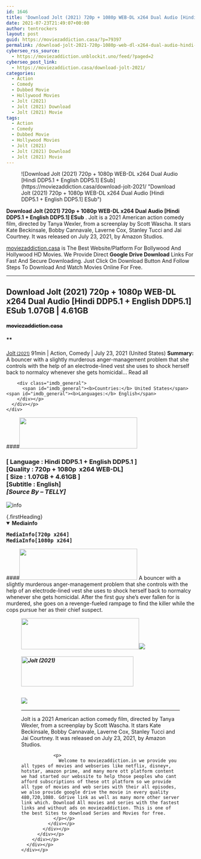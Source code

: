 ```yaml
---
id: 1646
title: 'Download Jolt (2021) 720p + 1080p WEB-DL x264 Dual Audio [Hindi DDP5.1 + English DDP5.1] ESub'
date: 2021-07-23T21:49:07+00:00
author: tentrockers
layout: post
guid: https://moviezaddiction.casa/?p=79397
permalink: /download-jolt-2021-720p-1080p-web-dl-x264-dual-audio-hindi-ddp5-1-english-ddp5-1-esub/
cyberseo_rss_source:
  - https://moviezaddiction.unblockit.uno/feed/?paged=2
cyberseo_post_link:
  - https://moviezaddiction.casa/download-jolt-2021/
categories:
  - Action
  - Comedy
  - Dubbed Movie
  - Hollywood Movies
  - Jolt (2021)
  - Jolt (2021) Download
  - Jolt (2021) Movie
tags:
  - Action
  - Comedy
  - Dubbed Movie
  - Hollywood Movies
  - Jolt (2021)
  - Jolt (2021) Download
  - Jolt (2021) Movie
---
```

<figure class="entry-thumbnail">![Download Jolt (2021) 720p + 1080p WEB-DL x264 Dual Audio [Hindi DDP5.1 + English DDP5.1] ESub](https://moviezaddiction.casa/download-jolt-2021/ "Download Jolt (2021) 720p + 1080p WEB-DL x264 Dual Audio [Hindi DDP5.1 + English DDP5.1] ESub") </figure> 

**Download Jolt (2021) 720p + 1080p WEB-DL x264 Dual Audio [Hindi DDP5.1 + English DDP5.1] ESub** . Jolt is a 2021 American action comedy film, directed by Tanya Wexler, from a screenplay by Scott Wascha. It stars Kate Beckinsale, Bobby Cannavale, Laverne Cox, Stanley Tucci and Jai Courtney. It was released on July 23, 2021, by Amazon Studios.<sup id="cite_ref-S3Premiere_5-0" class="reference"></sup>

[moviezaddiction.casa](https://moviezaddiction.casa) is The Best Website/Platform For Bollywood And Hollywood HD Movies. We Provide Direct **Google Drive Download** Links For Fast And Secure Downloading. Just Click On Download Button And Follow Steps To Download And Watch Movies Online For Free.

* * *

## <span>Download Jolt (2021) 720p + 1080p WEB-DL x264 Dual Audio [Hindi DDP5.1 + English DDP5.1] ESub 1.07GB | 4.61GB</span>

#### <span>~~moviezaddiction.casa~~</span>

#### **</p> 

<div class="imdb_container">
  <div>
    <div class="imdb_dark">
      <div class="imdb_right">
        <span id="movie_title"><a href="https://www.imdb.com/title/tt10228134" target="_blank" rel="noopener">Jolt<small> (2021)</small></a></span> <span id="genres">91min | Action, Comedy | July 23, 2021 (United States)</span> <span id="summary"><b>Summary: </b>A bouncer with a slightly murderous anger-management problem that she controls with the help of an electrode-lined vest she uses to shock herself back to normalcy whenever she gets homicidal&#8230; Read all</span> </p> 
        
        <div class="imdb_general">
          <span id="imdb_general"><b>Countries:</b> United States</span><span id="imdb_general"><b>Languages:</b> English</span>
        </div></p>
      </div></p>
    </div>
  </div>
</div>

</b></h4> 

####<img loading="lazy" class="aligncenter" src="https:///moviezaddiction.casa/wp-content/uploads/2018/02/Media-Info.png?zoom=0.8099999785423279&resize=315%2C83&ssl=1" srcset="https://moviezaddiction.casa//wp-content/uploads/2018/02/Media-Info.png?zoom=0.8999999761581421&resize=315%2C83&ssl=1" width="315" height="83" /> 

### <span><span><strong>[ Language : Hindi DDP5.1 + English DDP5.1</strong>&nbsp;]</span><br /><span>[Quality : 720p + 1080p&nbsp; x264 WEB-DL]</span><br /><span>[ Size : 1.07GB + 4.61GB ]</span><br /><span>[Subtitle : English]</span></span><span><em><br />[Source By – TELLY]<br /></em></span>  
<img src="https://i.imgur.com/AusysgD.png" alt="info" usemap="#workmap" /> </p> 

<map name="workmap">
  <area alt="imdb" coords="0,0,80,40" shape="rect" href="https://www.imdb.com/title/tt10228134/" target="_blank" />
  
  <area alt="youtube" coords="100,0,180,40" shape="rect" href="https://www.youtube.com/watch?v=N7O1FCsN4KA" target="_blank" />
</map> {.firstHeading}

<div class="container">
  <details open="open"> <summary><span><b class="impact">Mediainfo</b></span></summary> 
  
  <pre><span><strong><span class="bbc_color">MediaInfo[720p x264]
MediaInfo[1080p x264]
</span></strong></span></pre></details>
</div>

####<img loading="lazy" class="aligncenter" src="https://moviezaddiction.casa//wp-content/uploads/2018/02/Plot.jpeg?zoom=0.8099999785423279&resize=315%2C83&ssl=1" srcset="https://moviezaddiction.casa//wp-content/uploads/2018/02/Plot.jpeg?zoom=0.8999999761581421&resize=315%2C83&ssl=1" width="315" height="83" /> <span>A bouncer with a slightly murderous anger-management problem that she controls with the help of an electrode-lined vest she uses to shock herself back to normalcy whenever she gets homicidal. After the first guy she’s ever fallen for is murdered, she goes on a revenge-fueled rampage to find the killer while the cops pursue her as their chief suspect.</span>

<div class="wp-block-image">
  <figure class="aligncenter is-resized"><img loading="lazy" class="aligncenter" src="https://i1.wp.com/moviezaddiction.casa/wp-content/uploads/2018/02/Screenshots-Button.png?zoom=0.8099999785423279&resize=315%2C83&ssl=1" srcset="https://moviezaddiction.casa//wp-content/uploads/2018/02/Screenshots-Button.png?zoom=0.8999999761581421&resize=315%2C83&ssl=1" width="315" height="83" /><img class="aligncenter" src="https://1.bp.blogspot.com/-pvgQMMpHSdA/YPs2n1eCAYI/AAAAAAAAAcs/MYxxVnx9bs88uJEN9A-BstN-Nmc_yApFgCLcBGAsYHQ/s16000/Jolt%2B%25282021%2529%2B1080p%2BWEB-DL%2Bx264%2BDual%2BAudio%2B%255BHindi%2BDDP5.1%2B%252B%2BEnglish%2BDDP5.1%255D%2BESub%2B4.61GB%2B%255BWww.MoviezAddiction.Casa%255D.mkv.jpg" /> </p> 
  
  <h4 class="summary_text">
    <em><img loading="lazy" class="aligncenter" src="https://i2.wp.com/moviezaddiction.casa/wp-content/uploads/2018/02/Download-Button-1.png?zoom=0.8099999785423279&resize=300%2C80&ssl=1" srcset="https://i2.wp.com/moviezaddiction.casa/wp-content/uploads/2018/02/Download-Button-1.png?zoom=0.8999999761581421&resize=300%2C80&ssl=1" alt="Jolt (2021)" width="300" height="80" /></em>
  </h4>
  
  <h2>
    <img class="aligncenter" src="https://i.imgur.com/Ds7bb.gif" />
  </h2>
  
  <hr />
  
  <div class="mod" data-md="50" data-hveid="250" data-ved="0ahUKEwi-7dnvqo7WAhXLsFQKHTILBKEQkCkI-gEoAzAn">
    <div class="_cgc kno-fb-ctx" data-hveid="251" data-ved="0ahUKEwi-7dnvqo7WAhXLsFQKHTILBKEQziAI-wEoADAn">
      <div class="r-iH9cFH0n0MiE">
        <div class="mod" data-md="50" data-hveid="228" data-ved="0ahUKEwjniJq86tTWAhULK48KHU9mChkQkCkI5AEoBDAh">
          <div class="_cgc kno-fb-ctx" data-hveid="229" data-ved="0ahUKEwjniJq86tTWAhULK48KHU9mChkQziAI5QEoADAh">
            <div class="r-iwKCMzMr_HBQ">
              <div class="overviewContainer ng-star-inserted">
                <p>
                  Jolt is a 2021 American action comedy film, directed by Tanya Wexler, from a screenplay by Scott Wascha. It stars Kate Beckinsale, Bobby Cannavale, Laverne Cox, Stanley Tucci and Jai Courtney. It was released on July 23, 2021, by Amazon Studios.
                </p>
                
                <p>
                  Welcome to moviezaddiction.in we provide you all types of movies and webseries like netflix, disney+, hotstar, amazon prime, and many more ott platform content we had started our webssite to help those peoples who cant afford subscriptions of these ott platform so we provide all type of movies and web series with their all episodes, we also provide google drive the movie in every quality 480,720,1080. Gdrive link as well as many more other server link which. Download All movies and series with the fastest links and without ads on moviezaddiction. This is one of the best Sites to download Series and Movies for free.
                </p></p>
              </div></p>
            </div></p>
          </div></p>
        </div></p>
      </div></p>
    </div></p>
  </div></figure>
</div>